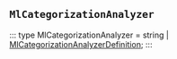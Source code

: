 ## `MlCategorizationAnalyzer`
:::
type MlCategorizationAnalyzer = string | [MlCategorizationAnalyzerDefinition](./MlCategorizationAnalyzerDefinition.md);
:::
